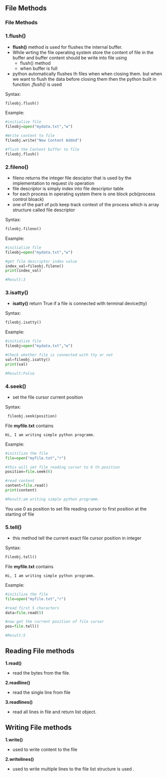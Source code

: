 ## File Methods

### File Methods

### 1.flush()

- **flush()** method is used for flushes the internal buffer.
- While wrting the file operating system store the content of file in the buffer
and buffer content should be write into file using 
   - flush() method 
   - when buffer is full
- python automatically flushes th files when when closing them.
but when we want to flush the data before closing them then the python built in function .*flush()* is used

Syntax:
```python
fileobj.flush()
```
Example:
```python
#initialize file
fileobj=open("mydata.txt","w")

#Write content to file
fileobj.write("New Content Added")

#flush the Content buffer to file
fileobj.flush()
```

### 2.fileno()
- fileno returns the integer file desciptor that is used by the implementation to request i/o operation
- file descriptor is simply index into file descriptor table
- for each process in operating system there is one block pcb(process control bloack) 
- one of the part of pcb keep track context of the process which is array structure called file descriptor

Syntax:
```python
fileobj.fileno()
```

Example:
```python
#initialize file
fileobj=open("mydata.txt","w")

#get file descriptor index value
index_val=fileobj.fileno()
print(index_val)

#Result:3
```

### 3.isatty()
- **isatty()** return True if a file is connected with terminal device(tty)

Syntax:
```python
fileobj.isatty()
```

Example:
```python
#initialize file
fileobj=open("mydata.txt","w")

#Check whether file is connected with tty or not
val=fileobj.isatty()
print(val)

#Result:False
```

### 4.seek()
- set the file cursor current position

Syntax:
```python
 fileobj.seek(position)
```
File **myfile.txt** contains
```
Hi, I am writing simple python programm.
```

Example:
```python
#initilize the file
file=open("myfile.txt","r")

#this will set file reading cursor to 6 th position
position=file.seek(6)

#read content
content=file.read()
print(content)

#Result:am writing simple python programm.
```
You use 0 as position to set file reading cursor to first position at the starting of file

### 5.tell()
- this method tell the current exact file cursor position in integer

Syntax:
```python
Fileobj.tell()
```

File **myfile.txt** contains
```
Hi, I am writing simple python programm.
```

Example:
```python
#initilize the file
file=open("myfile.txt","r")

#read first 5 characters
data=file.read(5)

#now get the current position of file cursor
pos=file.tell()

#Result:5
```


## Reading File methods
**1.read()**
- read the bytes from the file.

**2.readline()**
- read the single line from file

**3.readlines()**
- read all lines in file and return list object.


## Writing File methods
**1.write()**
- used to write content to the file

**2.writelines()**
- used to write multiple lines to the file list structure is used .
